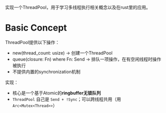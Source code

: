
实现一个ThreadPool，用于学习多线程执行相关概念以及在rust里的应用。

# Basic Concept

ThreadPool提供以下操作：

* new(thread_count: usize) -> 创建一个ThreadPool
* queue(closure: Fn) where Fn: Send -> 排队一项操作，在有空闲线程时操作被执行
* 不提供内置的synchronization机制

实现：

* 核心是一个基于Atomic的**ringbuffer无锁队列**
* `ThreadPool` 自己是 `Send + !Sync`；可以跨线程共用（用`Arc<Mutex<Thread>>`）